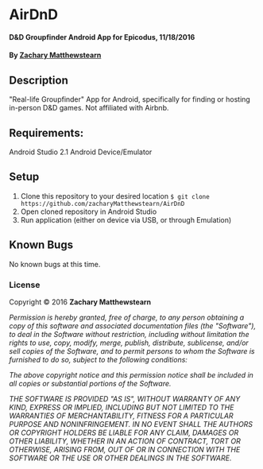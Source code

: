 # AirDnD

#### D&amp;D Groupfinder Android App for Epicodus, 11/18/2016

#### By [**Zachary Matthewstearn**](https://github.com/zacharyMatthewstearn)

## Description

"Real-life Groupfinder" App for Android, specifically for finding or hosting in-person D&amp;D games. Not affiliated with Airbnb.

## Requirements:

Android Studio 2.1
Android Device/Emulator

## Setup

1. Clone this repository to your desired location `$ git clone https://github.com/zacharyMatthewstearn/AirDnD`
2. Open cloned repository in Android Studio
4. Run application (either on device via USB, or through Emulation)


## Known Bugs

No known bugs at this time.

### License

Copyright &copy; 2016 **Zachary Matthewstearn**

_Permission is hereby granted, free of charge, to any person obtaining a copy of this software and associated documentation files (the "Software"), to deal in the Software without restriction, including without limitation the rights to use, copy, modify, merge, publish, distribute, sublicense, and/or sell copies of the Software, and to permit persons to whom the Software is furnished to do so, subject to the following conditions:_

_The above copyright notice and this permission notice shall be included in all copies or substantial portions of the Software._

_THE SOFTWARE IS PROVIDED "AS IS", WITHOUT WARRANTY OF ANY KIND, EXPRESS OR IMPLIED, INCLUDING BUT NOT LIMITED TO THE WARRANTIES OF MERCHANTABILITY, FITNESS FOR A PARTICULAR PURPOSE AND NONINFRINGEMENT. IN NO EVENT SHALL THE AUTHORS OR COPYRIGHT HOLDERS BE LIABLE FOR ANY CLAIM, DAMAGES OR OTHER LIABILITY, WHETHER IN AN ACTION OF CONTRACT, TORT OR OTHERWISE, ARISING FROM, OUT OF OR IN CONNECTION WITH THE SOFTWARE OR THE USE OR OTHER DEALINGS IN THE SOFTWARE._
